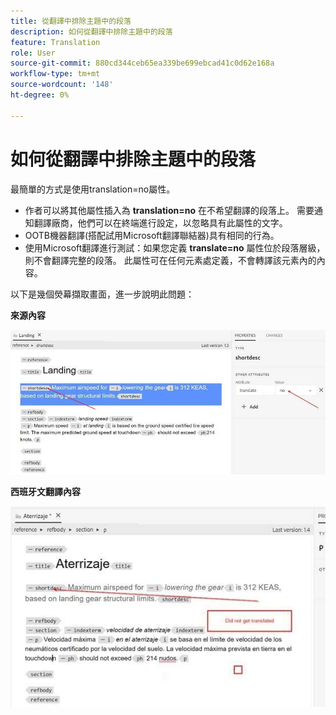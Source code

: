 ```yaml
---
title: 從翻譯中排除主題中的段落
description: 如何從翻譯中排除主題中的段落
feature: Translation
role: User
source-git-commit: 880cd344ceb65ea339be699ebcad41c0d62e168a
workflow-type: tm+mt
source-wordcount: '148'
ht-degree: 0%

---
```


# 如何從翻譯中排除主題中的段落

最簡單的方式是使用translation=no屬性。

+ 作者可以將其他屬性插入為 **translation=no** 在不希望翻譯的段落上。 需要通知翻譯廠商，他們可以在終端進行設定，以忽略具有此屬性的文字。
+ OOTB機器翻譯(搭配試用Microsoft翻譯聯結器)具有相同的行為。
+ 使用Microsoft翻譯進行測試：如果您定義 **translate=no** 屬性位於段落層級，則不會翻譯完整的段落。 此屬性可在任何元素處定義，不會轉譯該元素內的內容。


以下是幾個熒幕擷取畫面，進一步說明此問題：

**來源內容**

![來源內容](assets/source-content.jpg)

**西班牙文翻譯內容**

![西班牙文翻譯內容](assets/trans-content.jpg)
